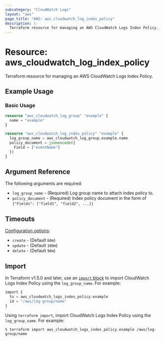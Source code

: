 ```yaml
---
subcategory: "CloudWatch Logs"
layout: "aws"
page_title: "AWS: aws_cloudwatch_log_index_policy"
description: |-
  Terraform resource for managing an AWS CloudWatch Logs Index Policy.
---
```

# Resource: aws_cloudwatch_log_index_policy

Terraform resource for managing an AWS CloudWatch Logs Index Policy.

## Example Usage

### Basic Usage

```terraform
resource "aws_cloudwatch_log_group" "example" {
  name = "example"
}

resource "aws_cloudwatch_log_index_policy" "example" {
  log_group_name = aws_cloudwatch_log_group.example.name
  policy_document = jsonencode({
    Field = ["eventName"]
  })
}
```

## Argument Reference

The following arguments are required:

* `log_group_name` - (Required) Log group name to attach index policy to.
* `policy_document` - (Required) Index policy document in the form of `{"Fields": ["field1", "field2", ...]}`

## Timeouts

[Configuration options](https://developer.hashicorp.com/terraform/language/resources/syntax#operation-timeouts):

* `create` - (Default `60m`)
* `update` - (Default `180m`)
* `delete` - (Default `90m`)

## Import

In Terraform v1.5.0 and later, use an [`import` block](https://developer.hashicorp.com/terraform/language/import) to import CloudWatch Logs Index Policy using the `log_group_name`. For example:

```terraform
import {
  to = aws_cloudwatch_logs_index_policy.example
  id = "/aws/log-group/name"
}
```

Using `terraform import`, import CloudWatch Logs Index Policy using the `log_group_name`. For example:

```console
% terraform import aws_cloudwatch_logs_index_policy.example /aws/log-group/name
```
